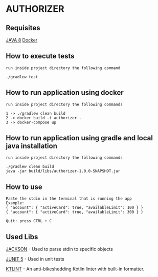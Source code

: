 # AUTHORIZER

## Requisites
[JAVA 8](https://www.oracle.com/java/technologies/javase/javase-jdk8-downloads.html)
[Docker](https://www.docker.com/)

## How to execute tests
```
run inside project directory the following command

./gradlew test
```

## How to run application using docker
```
run inside project directory the following commands

1 -> ./gradlew clean build
2 -> docker build -t authorizer .
3 -> docker-compose up
```

## How to run application using gradle and local java installation
```
run inside project directory the following commands

./gradlew clean build
java -jar build/libs/authorizer-1.0.0-SNAPSHOT.jar
```

## How to use
```
Paste the stdin in the terminal that is running the app
Example: 
{ "account": { "activeCard": true, "availableLimit": 100 } }
{ "account": { "activeCard": true, "availableLimit": 300 } }

Quit: press CTRL + C
```

## Used Libs

[JACKSON](https://github.com/FasterXML/jackson) -
Used to parse stdin to specific objects

[JUNIT 5](https://junit.org/junit5/) -
Used in unit tests

[KTLINT](https://github.com/pinterest/ktlint) -
An anti-bikeshedding Kotlin linter with built-in formatter.